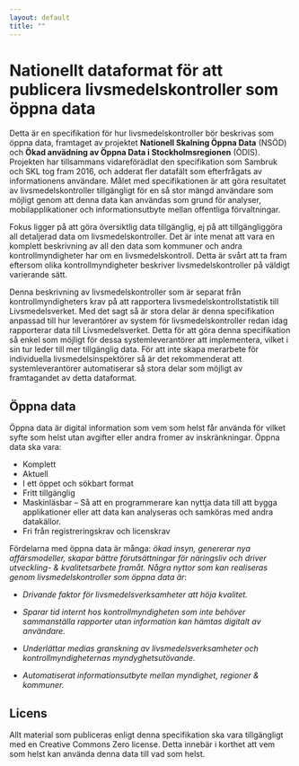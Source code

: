 ```yaml
---
layout: default
title: ""
---
```


# Nationellt dataformat för att publicera livsmedelskontroller som öppna data

Detta är en specifikation för hur livsmedelskontroller bör beskrivas som öppna data, framtaget av projektet **Nationell Skalning Öppna Data** (NSÖD) och **Ökad anvädning av Öppna Data i Stockholmsregionen** (ÖDIS). Projekten har tillsammans vidareförädlat den specifikation som Sambruk och SKL tog fram 2016, och adderat fler datafält som efterfrågats av informationens användare. Målet med specifikationen är att göra resultatet av livsmedelskontroller tillgängligt för en så stor mängd användare som möjligt genom att denna data kan användas som grund för analyser, mobilapplikationer och informationsutbyte mellan offentliga förvaltningar.

Fokus ligger på att göra översiktlig data tillgänglig, ej på att tillgängliggöra all detaljerad data om livsmedelskontroller. Det är inte menat att vara en komplett beskrivning av all den data som kommuner och andra kontrollmyndigheter har om en livsmedelskontroll. Detta är svårt att ta fram eftersom olika kontrollmyndigheter beskriver livsmedelskontroller på väldigt varierande sätt.

Denna beskrivning av livsmedelskontroller som är separat från kontrollmyndigheters krav på att rapportera livsmedelskontrollstatistik till Livsmedelsverket. Med det sagt så är stora delar är denna specifikation anpassad till hur leverantörer av system för livsmedelskontroller redan idag rapporterar data till Livsmedelsverket. Detta för att göra denna specifikation så enkel som möjligt för dessa systemleverantörer att implementera, vilket i sin tur leder till mer tillgänglig data. För att inte skapa merarbete för individuella livsmedelsinspektörer så är det rekommenderat att systemleverantörer automatiserar så stora delar som möjligt av framtagandet av detta dataformat.

## Öppna data
Öppna data är digital information som vem som helst får använda för vilket syfte som helst utan avgifter eller andra fromer av inskränkningar. Öppna data ska vara:
* Komplett
* Aktuell
* I ett öppet och sökbart format
* Fritt tillgänglig
* Maskinläsbar – Så att en programmerare kan nyttja data till att bygga applikationer eller att data kan analyseras och samköras med andra datakällor.
* Fri från registreringskrav och licenskrav

Fördelarna med öppna data är många: *ökad insyn, genererar nya affärsmodeller, skapar bättre förutsättningar för näringsliv och driver utveckling- & kvalitetsarbete framåt. Några nyttor som kan realiseras genom livsmedelskontroller som öppna data är*:

* *Drivande faktor för livsmedelsverksamheter att höja kvalitet.*

* *Sparar tid internt hos kontrollmyndigheten som inte behöver sammanställa rapporter utan information kan hämtas digitalt av användare.*

* *Underlättar medias granskning av livsmedelsverksamheter och kontrollmyndigheternas myndyghetsutövande.*

* *Automatiserat informationsutbyte mellan myndighet, regioner & kommuner.*

## Licens
Allt material som publiceras enligt denna specifikation ska vara tillgängligt med en Creative Commons Zero license. Detta innebär i korthet att vem som helst kan använda denna data till vad som helst.
